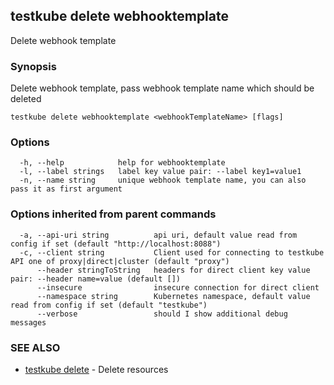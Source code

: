 ## testkube delete webhooktemplate

Delete webhook template

### Synopsis

Delete webhook template, pass webhook template name which should be deleted

```
testkube delete webhooktemplate <webhookTemplateName> [flags]
```

### Options

```
  -h, --help            help for webhooktemplate
  -l, --label strings   label key value pair: --label key1=value1
  -n, --name string     unique webhook template name, you can also pass it as first argument
```

### Options inherited from parent commands

```
  -a, --api-uri string          api uri, default value read from config if set (default "http://localhost:8088")
  -c, --client string           Client used for connecting to testkube API one of proxy|direct|cluster (default "proxy")
      --header stringToString   headers for direct client key value pair: --header name=value (default [])
      --insecure                insecure connection for direct client
      --namespace string        Kubernetes namespace, default value read from config if set (default "testkube")
      --verbose                 should I show additional debug messages
```

### SEE ALSO

* [testkube delete](testkube_delete.md)	 - Delete resources

